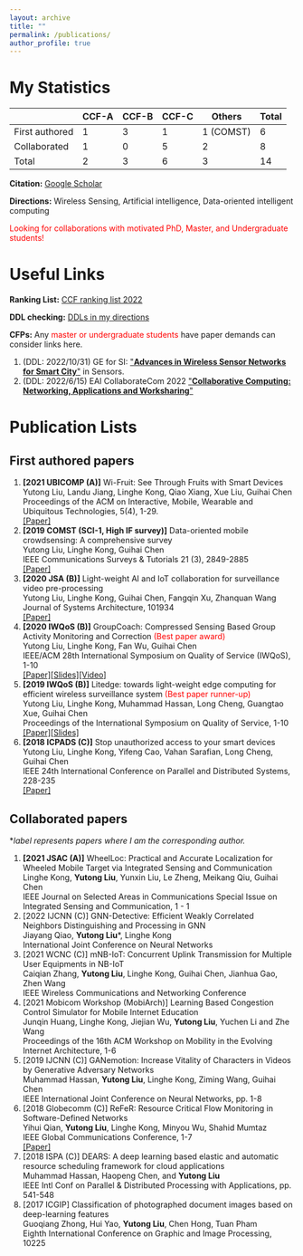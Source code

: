 ```yaml
---
layout: archive
title: ""
permalink: /publications/
author_profile: true
---
```


# My Statistics

|                | CCF-A | CCF-B | CCF-C | Others    | Total |
| -------------- | ----- | ----- | ----- | --------- | ----- |
| First authored | 1     | 3     | 1     | 1 (COMST) | 6     |
| Collaborated   | 1     | 0     | 5     | 2         | 8     |
| Total          | 2     | 3     | 6     | 3         | 14    |

**Citation:** [Google Scholar](https://scholar.google.com/citations?user=k34dE-gAAAAJ&hl=en)

**Directions:** Wireless Sensing, Artificial intelligence, Data-oriented intelligent computing

<font color=red>Looking for collaborations with motivated PhD, Master, and Undergraduate students!</font> 

# Useful Links

**Ranking List:** [CCF ranking list 2022](https://isabelleliu630.github.io/files/list.pdf)

**DDL checking:** [DDLs in my directions](https://isabelleliu630.github.io/conf-deadlines/)

**CFPs:** Any <font color=red>master or undergraduate students</font> have paper demands can consider links here.

1. (DDL: 2022/10/31) GE for SI: ["**Advances in Wireless Sensor Networks for Smart City**"](https://www.mdpi.com/journal/sensors/special_issues/WSN_smart_city) in Sensors.
2. (DDL: 2022/6/15) EAI CollaborateCom 2022 ["**Collaborative Computing: Networking, Applications and Worksharing**"](https://collaboratecom.eai-conferences.org/2022/)

# Publication Lists

First authored papers
------

1. **\[2021 UBICOMP (A)\]** Wi-Fruit: See Through Fruits with Smart Devices   
    Yutong Liu, Landu Jiang, Linghe Kong, Qiao Xiang, Xue Liu, Guihai Chen  
    Proceedings of the ACM on Interactive, Mobile, Wearable and Ubiquitous Technologies, 5(4), 1-29.   
    [\[Paper\]](https://dl.acm.org/doi/pdf/10.1145/3494971)
3. **\[2019 COMST (SCI-1, High IF survey)\]** Data-oriented mobile crowdsensing: A comprehensive survey   
    Yutong Liu, Linghe Kong, Guihai Chen  
    IEEE Communications Surveys & Tutorials 21 (3), 2849-2885    
    [\[Paper\]](https://isabelleliu630.github.io/files/comst.pdf)
4. **\[2020 JSA (B)\]** Light-weight AI and IoT collaboration for surveillance video pre-processing    
    Yutong Liu, Linghe Kong, Guihai Chen, Fangqin Xu, Zhanquan Wang    
    Journal of Systems Architecture, 101934    
    [\[Paper\]](https://isabelleliu630.github.io/files/jsa.pdf)
5. **\[2020 IWQoS (B)\]** GroupCoach: Compressed Sensing Based Group Activity Monitoring and Correction <font color=red>(Best paper award)  </font>  
    Yutong Liu, Linghe Kong, Fan Wu, Guihai Chen   
    IEEE/ACM 28th International Symposium on Quality of Service (IWQoS), 1-10  
    [\[Paper\]](https://isabelleliu630.github.io/files/GroupCoach.pdf)[\[Slides\]](https://isabelleliu630.github.io/files/GroupCoach_PPT.pdf)[\[Video\]](https://isabelleliu630.github.io/files/GroupCoach_video.mp4)
6. **\[2019 IWQoS (B)\]** Litedge: towards light-weight edge computing for efficient wireless surveillance system <font color=red>(Best paper runner-up)  </font>  
    Yutong Liu, Linghe Kong, Muhammad Hassan, Long Cheng, Guangtao Xue, Guihai Chen  
    Proceedings of the International Symposium on Quality of Service, 1-10   
    [\[Paper\]](https://isabelleliu630.github.io/files/IWQoS2019.pdf)[\[Slides\]](https://isabelleliu630.github.io/files/litedge_PPT.pdf)
7. **\[2018 ICPADS (C)\]** Stop unauthorized access to your smart devices     
    Yutong Liu, Linghe Kong, Yifeng Cao, Vahan Sarafian, Long Cheng, Guihai Chen  
    IEEE 24th International Conference on Parallel and Distributed Systems, 228-235  
    [\[Paper\]](https://isabelleliu630.github.io/files/icpads.pdf)

Collaborated papers
------
**label represents papers where I am the corresponding author.*

1. **\[2021 JSAC (A)\]** WheelLoc: Practical and Accurate Localization for Wheeled Mobile Target via Integrated Sensing and Communication   
    Linghe Kong, **Yutong Liu**, Yunxin Liu, Le Zheng, Meikang Qiu, Guihai Chen  
    IEEE Journal on Selected Areas in Communications Special Issue on Integrated Sensing and Communication, 1 - 1   
2. [2022 IJCNN (C)] GNN-Detective: Efficient Weakly Correlated Neighbors Distinguishing and Processing in GNN   
    Jiayang Qiao, **Yutong Liu***, Linghe Kong  
    International Joint Conference on Neural Networks
2. \[2021 WCNC (C)\] mNB-IoT: Concurrent Uplink Transmission for Multiple User Equipments in NB-IoT  
    Caiqian Zhang, **Yutong Liu**, Linghe Kong, Guihai Chen, Jianhua Gao, Zhen Wang  
    IEEE Wireless Communications and Networking Conference 
3. \[2021 Mobicom Workshop (MobiArch)\] Learning Based Congestion Control Simulator for Mobile Internet Education   
    Junqin Huang, Linghe Kong, Jiejian Wu, **Yutong Liu**, Yuchen Li and Zhe Wang  
    Proceedings of the 16th ACM Workshop on Mobility in the Evolving Internet Architecture, 1-6
4. \[2019 IJCNN (C)\] GANemotion: Increase Vitality of Characters in Videos by Generative Adversary Networks   
    Muhammad Hassan, **Yutong Liu**, Linghe Kong, Ziming Wang, Guihai Chen  
    IEEE International Joint Conference on Neural Networks, pp. 1-8
5. \[2018 Globecomm (C)\] ReFeR: Resource Critical Flow Monitoring in Software-Defined Networks    
     Yihui Qian, **Yutong Liu**, Linghe Kong, Minyou Wu, Shahid Mumtaz    
     IEEE Global Communications Conference, 1-7   
     [\[Paper\]](https://isabelleliu630.github.io/files/globecomm.pdf)
6. \[2018 ISPA (C)\] DEARS: A deep learning based elastic and automatic resource scheduling framework for cloud applications   
     Muhammad Hassan, Haopeng Chen,  and **Yutong Liu**  
     IEEE Intl Conf on Parallel & Distributed Processing with Applications, pp. 541-548
7. \[2017 ICGIP\] Classification of photographed document images based on deep-learning features    
     Guoqiang Zhong, Hui Yao, **Yutong Liu**, Chen Hong, Tuan Pham   
     Eighth International Conference on Graphic and Image Processing, 10225

